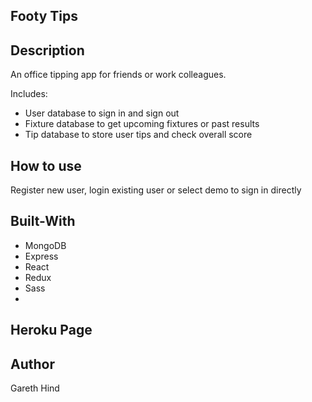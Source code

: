 ## Footy Tips

## Description

An office tipping app for friends or work colleagues.

Includes:
- User database to sign in and sign out
- Fixture database to get upcoming fixtures or past results
- Tip database to store user tips and check overall score

## How to use

Register new user, login existing user or select demo to sign in directly

## Built-With

- MongoDB
- Express
- React
- Redux
- Sass
- 
## Heroku Page

## Author
Gareth Hind

